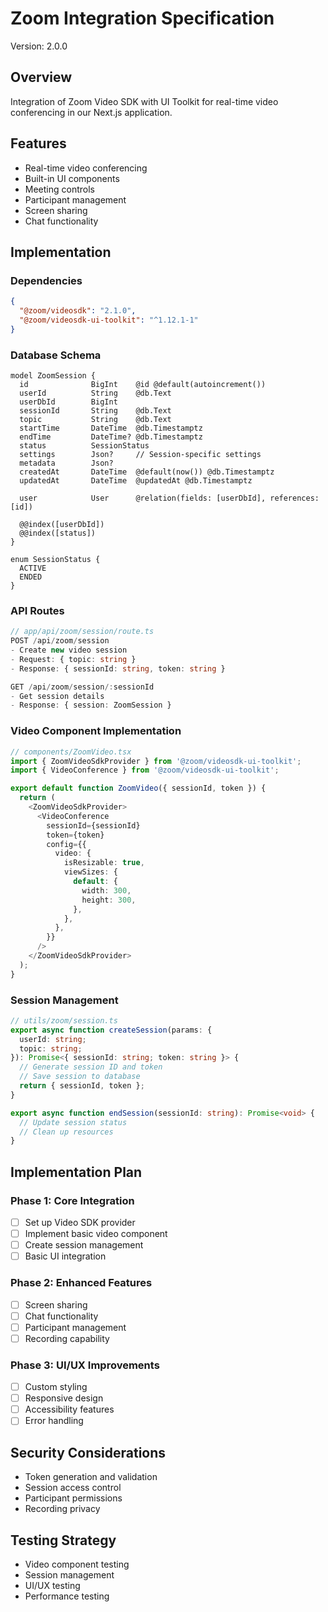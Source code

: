 # Zoom Integration Specification
Version: 2.0.0

## Overview
Integration of Zoom Video SDK with UI Toolkit for real-time video conferencing in our Next.js application.

## Features
- Real-time video conferencing
- Built-in UI components
- Meeting controls
- Participant management
- Screen sharing
- Chat functionality

## Implementation

### Dependencies
```json
{
  "@zoom/videosdk": "2.1.0",
  "@zoom/videosdk-ui-toolkit": "^1.12.1-1"
}
```

### Database Schema
```prisma
model ZoomSession {
  id              BigInt    @id @default(autoincrement())
  userId          String    @db.Text
  userDbId        BigInt
  sessionId       String    @db.Text
  topic           String    @db.Text
  startTime       DateTime  @db.Timestamptz
  endTime         DateTime? @db.Timestamptz
  status          SessionStatus
  settings        Json?     // Session-specific settings
  metadata        Json?
  createdAt       DateTime  @default(now()) @db.Timestamptz
  updatedAt       DateTime  @updatedAt @db.Timestamptz

  user            User      @relation(fields: [userDbId], references: [id])

  @@index([userDbId])
  @@index([status])
}

enum SessionStatus {
  ACTIVE
  ENDED
}
```

### API Routes

```typescript
// app/api/zoom/session/route.ts
POST /api/zoom/session
- Create new video session
- Request: { topic: string }
- Response: { sessionId: string, token: string }

GET /api/zoom/session/:sessionId
- Get session details
- Response: { session: ZoomSession }
```

### Video Component Implementation
```typescript
// components/ZoomVideo.tsx
import { ZoomVideoSdkProvider } from '@zoom/videosdk-ui-toolkit';
import { VideoConference } from '@zoom/videosdk-ui-toolkit';

export default function ZoomVideo({ sessionId, token }) {
  return (
    <ZoomVideoSdkProvider>
      <VideoConference
        sessionId={sessionId}
        token={token}
        config={{
          video: {
            isResizable: true,
            viewSizes: {
              default: {
                width: 300,
                height: 300,
              },
            },
          },
        }}
      />
    </ZoomVideoSdkProvider>
  );
}
```

### Session Management
```typescript
// utils/zoom/session.ts
export async function createSession(params: {
  userId: string;
  topic: string;
}): Promise<{ sessionId: string; token: string }> {
  // Generate session ID and token
  // Save session to database
  return { sessionId, token };
}

export async function endSession(sessionId: string): Promise<void> {
  // Update session status
  // Clean up resources
}
```

## Implementation Plan

### Phase 1: Core Integration
- [ ] Set up Video SDK provider
- [ ] Implement basic video component
- [ ] Create session management
- [ ] Basic UI integration

### Phase 2: Enhanced Features
- [ ] Screen sharing
- [ ] Chat functionality
- [ ] Participant management
- [ ] Recording capability

### Phase 3: UI/UX Improvements
- [ ] Custom styling
- [ ] Responsive design
- [ ] Accessibility features
- [ ] Error handling

## Security Considerations
- Token generation and validation
- Session access control
- Participant permissions
- Recording privacy

## Testing Strategy
- Video component testing
- Session management
- UI/UX testing
- Performance testing 